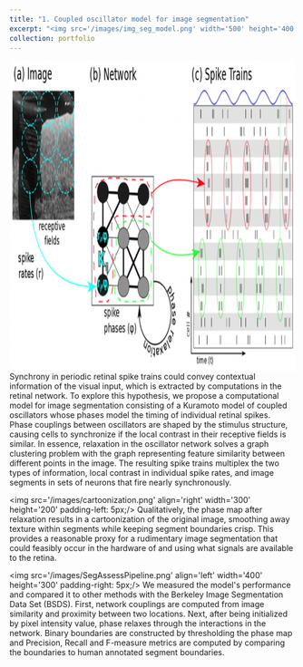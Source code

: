 ```yaml
---
title: "1. Coupled oscillator model for image segmentation"
excerpt: "<img src='/images/img_seg_model.png' width='500' height='400'/> &nbsp;&nbsp;&nbsp;&nbsp;&nbsp;&nbsp;&nbsp;&nbsp; <img src='/images/cartoonization.png' width='300' height='200'/> <br/> Inspired by neuroscience and the retina, we pioneered a model that performs image segmentation by grouping together nearby image regions with similar features in phase space, resulting in a cartoonization of the image. The model simulates phase relaxation in a system of coupled Kuramoto oscillators with the strength of interaction defined by the Topographic Modularity between regions in the image. We demonstrate that this method outperforms other graph theoretic network construction methods as well as spectral Eigen-based methods for community detection by evaluating performance on the Berkeley Image Segmentation Dataset (BSDS)."
collection: portfolio
---
```


<img src='/images/img_seg_model.png' align='center' width='700' height='550'/> 
<br/> 
Synchrony in periodic retinal spike trains could convey contextual information of the visual input, which is extracted by computations in the retinal network. To explore this hypothesis, we propose a computational model for image segmentation consisting of a Kuramoto model of coupled oscillators whose phases model the timing of individual retinal spikes. Phase couplings between oscillators are shaped by the stimulus structure, causing cells to synchronize if the local contrast in their receptive fields is similar. In essence, relaxation in the oscillator network solves a graph clustering problem with the graph representing feature similarity between different points in the image. The resulting spike trains multiplex the two types of information, local contrast in individual spike rates, and image segments in sets of neurons that fire nearly synchronously.

<img src='/images/cartoonization.png' align='right' width='300' height='200' padding-left: 5px;/> Qualitatively, the phase map after relaxation results in a cartoonization of the original image, smoothing away texture within segments while keeping segment boundaries crisp. This provides a reasonable proxy for a rudimentary image segmentation that could feasibly occur in the hardware of and using what signals are available to the retina.

<img src='/images/SegAssessPipeline.png' align='left' width='400' height='300' padding-right: 5px;/> We measured the model's performance and compared it to other methods with the Berkeley Image Segmentation Data Set (BSDS). First, network couplings are computed from image similarity and proximity between two locations. Next, after being initialized by pixel intensity value, phase relaxes through the interactions in the network. Binary boundaries are constructed by thresholding the phase map and Precision, Recall and F-measure metrics are computed by comparing the boundaries to human annotated segment boundaries. 

